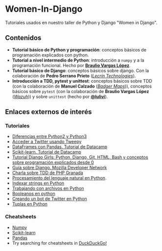 # Women-In-Django
Tutoriales usados en nuestro taller de Python y Django "Women in Django".

## Contenidos
* __Tutorial básico de Python y programación__: conceptos básicos de programación explicados con python.
* __Tutorial a nivel intermedio de Python__: introducción a `numpy` y a la programación funcional. Hecho por [__Braulio Vargas López__](https://github.com/brauliov).
* __Tutorial básico de Django__: conceptos básicos sobre django. Con la colaboración de __Pedro Serrano Prieto__ ([_Lecrín Technologies_](https://lecrintech.com/)).
* __Introducción a TDD, pytest y unittest__: conceptos básicos sobre TDD (con la colaboración de __Manuel Calzado__ ([_Badger Maps_](https://www.badgermapping.com/))), conceptos básicos sobre `pytest` (con la colaboración de __Braulio Vargas López__ ([_Wazuh_](http://wazuh.com/))) y sobre `unittest` (hecho por [__@lulivi__](https://github.com/lulivi)).

## Enlaces externos de interés
### Tutoriales
* [Diferencias entre Python2 y Python3](https://www.digitalocean.com/community/tutorials/python-2-vs-python-3-practical-considerations-2)
* [Acceder a Twitter usando Tweepy](https://www.digitalocean.com/community/tutorials/how-to-authenticate-a-python-application-with-twitter-using-tweepy-on-ubuntu-14-04)
* [DataFrames con Pandas. Tutorial de Datacamp](https://www.datacamp.com/community/tutorials/pandas-tutorial-dataframe-python)
* [Scikit-learn. Tutorial de Datacamp](https://www.datacamp.com/community/tutorials/machine-learning-python)
* [Tutorial Django Girls: Python, Django, Git, HTML, Bash y conceptos sobre programación explicados desde 0](https://tutorial.djangogirls.org/en/)
* [Guía sobre Django. Mozilla Developer Network](https://developer.mozilla.org/en-US/docs/Learn/Server-side/Django)
* [Charla sobre TDD de PHP Granada](https://www.slideshare.net/aleherse/introduccin-al-desarrollo-guiado-por-pruebas)
* [Procesamiento del lenguaje natural en Python](https://www.digitalocean.com/community/tutorials/how-to-work-with-language-data-in-python-3-using-the-natural-language-toolkit-nltk?utm_content=how-to-work-with-language-data-in-python-3-using-the-natural-language-toolkit-nltk).
* [Indexar strings en Python](https://www.digitalocean.com/community/tutorials/how-to-index-and-slice-strings-in-python-3?utm_content=how-to-index-and-slice-strings-in-python-3)
* [Trabajando con archivos en Python](https://www.digitalocean.com/community/tutorials/how-to-handle-plain-text-files-in-python-3?utm_content=how-to-handle-plain-text-files-in-python-3)
* [Booleanos en python](https://www.digitalocean.com/community/tutorials/understanding-boolean-logic-in-python-3?utm_medium=social&utm_source=twitter&utm_campaign=python_boolean_tut&utm_content=no_image)
* [Creando un bot de Twitter en Python](https://www.digitalocean.com/community/tutorials/how-to-create-a-twitterbot-with-python-3-and-the-tweepy-library)
* [Tuplas en Python](https://www.digitalocean.com/community/tutorials/understanding-tuples-in-python-3?utm_medium=social&utm_source=twitter&utm_campaign=tuples_python3_tut&utm_content=no_image)


### Cheatsheets
* [Numpy](https://www.datacamp.com/community/blog/python-numpy-cheat-sheet)
* [Scikit-learn](https://www.datacamp.com/community/blog/scikit-learn-cheat-sheet)
* [Pandas](https://www.datacamp.com/community/blog/python-pandas-cheat-sheet)
* Try searching for cheatsheets in [DuckDuckGo!](https://duckduckgo.com/)
